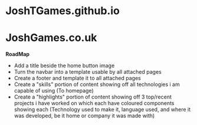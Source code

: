 # JoshTGames.github.io
# JoshGames.co.uk


**RoadMap**
* Add a title beside the home button image
* Turn the navbar into a template usable by all attached pages
* Create a footer and template it to all attached pages
* Create a "skills" portion of content showing off all technologies i am capable of using (To homepage)
* Create a "highlights" portion of content showing off 3 top/recent projects i have worked on which each have coloured components showing each (Technology used to make it, language used, and where it was developed, be it home or company it was made with)